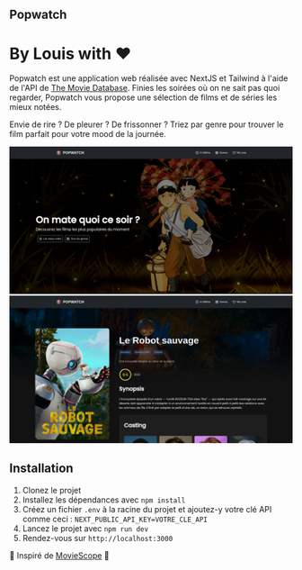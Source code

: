 ## Popwatch
# By Louis with ❤️

Popwatch est une application web réalisée avec NextJS et Tailwind à l'aide de l'API de [The Movie Database](https://www.themoviedb.org/).
Finies les soirées où on ne sait pas quoi regarder, Popwatch vous propose une sélection de films et de séries les mieux notées.

Envie de rire ? De pleurer ? De frissonner ? Triez par genre pour trouver le film parfait pour votre mood de la journée.

![Homepage](homepage.png)
![Movie page](moviepage.png)

## Installation

1. Clonez le projet
2. Installez les dépendances avec `npm install`
3. Créez un fichier `.env` à la racine du projet et ajoutez-y votre clé API comme ceci : `NEXT_PUBLIC_API_KEY=VOTRE_CLE_API`
4. Lancez le projet avec `npm run dev`
5. Rendez-vous sur `http://localhost:3000`

💙 Inspiré de [MovieScope](https://www.moviescope.site/) 💙